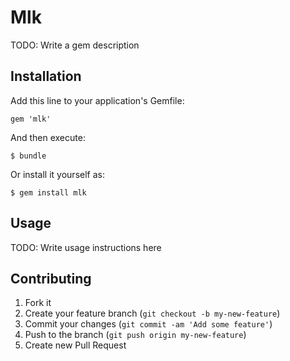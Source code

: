 # Mlk

TODO: Write a gem description

## Installation

Add this line to your application's Gemfile:

    gem 'mlk'

And then execute:

    $ bundle

Or install it yourself as:

    $ gem install mlk

## Usage

TODO: Write usage instructions here

## Contributing

1. Fork it
2. Create your feature branch (`git checkout -b my-new-feature`)
3. Commit your changes (`git commit -am 'Add some feature'`)
4. Push to the branch (`git push origin my-new-feature`)
5. Create new Pull Request
